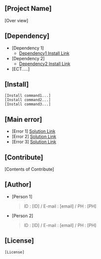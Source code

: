 ## [Project Name]
[Over view]
## [Dependency]
+ [Dependency 1]
	+ [Dependency1 Install Link]()
+ [Dependency 2]
	+ [Dependency2 Install Link]()
+ [ECT.....]
## [Install]
	[Install command1...]
	[Install command2...]
	[Install command3...]
## [Main error]
+ [Error 1]
	[Solution Link]()
+ [Error 2]
	[Solution Link]()
+ [Error 3]
	[Solution Link]()
## [Contribute]
[Contents of Contribute]
## [Author]
+ [Person 1]
	> ID : [ID] / E-mail : [email] / PH : [PH]
+ [Person 2]
	> ID : [ID] / E-mail : [email] / PH : [PH]
## [License]
	[License]
